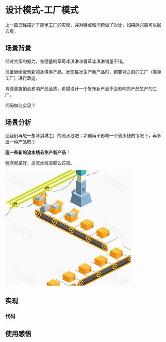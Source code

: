 # 设计模式-工厂模式

上一篇已经描述了[简单工厂](https://github.com/su-dd/Documents/blob/master/%E8%AE%BE%E8%AE%A1%E6%A8%A1%E5%BC%8F/1.%E8%AE%BE%E8%AE%A1%E6%A8%A1%E5%BC%8F-%E7%AE%80%E5%8D%95%E5%B7%A5%E5%8E%82.md)的实现，并对特点和问题做了对比，如果感兴趣可以回去看。



## 场景背景

经过大家的努力，肯德基的草莓冰淇淋和香草冰淇淋销量不错。

准备继续贩售新的冰淇淋产品，发现每次生产新产品时，都要对之前的工厂（简单工厂）进行改造。

肯德基害怕会影响产品品质，希望设计一个发布新产品不会影响原产品生产的工厂。

代码如何实现？



## 场景分析

让我们再想一想冰淇淋工厂的流水线吧；如何再不影响一个流水线的情况下，再多出一种产品嗯？

**造一条新的流水线去生产新产品！**

程序就是好，造流水线没那么花钱。

![流水线](2.设计模式-工厂模式.assets/流水线.png)



## 实现





### 代码



## 使用感悟
